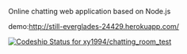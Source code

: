 Online chatting web application based on Node.js

demo:http://still-everglades-24429.herokuapp.com/

[ ![Codeship Status for xy1994/chatting_room_test](https://app.codeship.com/projects/d5caca10-8c55-0135-38c7-5ae056d919a1/status?branch=master)](https://app.codeship.com/projects/249517)



